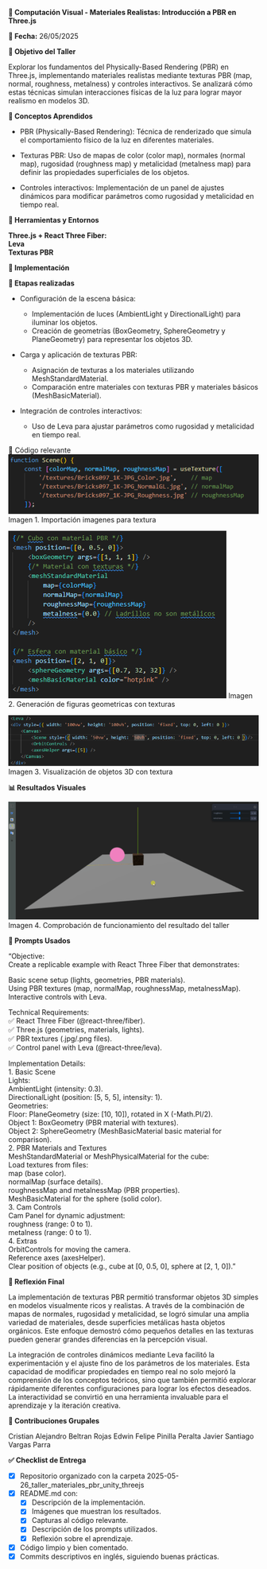 **🧪 Computación Visual \- Materiales Realistas: Introducción a PBR en Three.js**

**📅 Fecha:** 26/05/2025

**🎯 Objetivo del Taller**

Explorar los fundamentos del Physically-Based Rendering (PBR) en Three.js, implementando materiales realistas mediante texturas PBR (map, normal, roughness, metalness) y controles interactivos. Se analizará cómo estas técnicas simulan interacciones físicas de la luz para lograr mayor realismo en modelos 3D.  

**🧠 Conceptos Aprendidos**

* PBR (Physically-Based Rendering): Técnica de renderizado que simula el comportamiento físico de la luz en diferentes materiales.  
    
* Texturas PBR: Uso de mapas de color (color map), normales (normal map), rugosidad (roughness map) y metalicidad (metalness map) para definir las propiedades superficiales de los objetos.  
    
* Controles interactivos: Implementación de un panel de ajustes dinámicos para modificar parámetros como rugosidad y metalicidad en tiempo real.

**🔧 Herramientas y Entornos**

**Three.js \+ React Three Fiber:**   
**Leva**  
**Texturas PBR**

**🧪 Implementación**

**🔹 Etapas realizadas**

* Configuración de la escena básica:  
  * Implementación de luces (AmbientLight y DirectionalLight) para iluminar los objetos.  
  * Creación de geometrías (BoxGeometry, SphereGeometry y PlaneGeometry) para representar los objetos 3D.


* Carga y aplicación de texturas PBR:  
  * Asignación de texturas a los materiales utilizando MeshStandardMaterial.  
  * Comparación entre materiales con texturas PBR y materiales básicos (MeshBasicMaterial).


* Integración de controles interactivos:  
  * Uso de Leva para ajustar parámetros como rugosidad y metalicidad en tiempo real.

🔹 Código relevante
![image 1](./Outputs/image1.png)
Imagen 1. Importación imagenes para textura

![image 2](./Outputs/image2.png)
Imagen 2. Generación de figuras geometricas con texturas

![image 3](./Outputs/image3.png)
Imagen 3. Visualización de objetos 3D con textura

**📊 Resultados Visuales**

![image 4](./Outputs/threejs_gif.gif)
Imagen 4. Comprobación de funcionamiento del resultado del taller

**🧩 Prompts Usados**

“Objective:  
Create a replicable example with React Three Fiber that demonstrates:

Basic scene setup (lights, geometries, PBR materials).  
Using PBR textures (map, normalMap, roughnessMap, metalnessMap).  
Interactive controls with Leva.

Technical Requirements:  
✅ React Three Fiber (@react-three/fiber).  
✅ Three.js (geometries, materials, lights).  
✅ PBR textures (.jpg/.png files).  
✅ Control panel with Leva (@react-three/leva).

Implementation Details:  
1\. Basic Scene  
Lights:  
AmbientLight (intensity: 0.3).  
DirectionalLight (position: \[5, 5, 5\], intensity: 1).  
Geometries:  
Floor: PlaneGeometry (size: \[10, 10\]), rotated in X (-Math.PI/2).  
Object 1: BoxGeometry (PBR material with textures).  
Object 2: SphereGeometry (MeshBasicMaterial basic material for comparison).  
2\. PBR Materials and Textures  
MeshStandardMaterial or MeshPhysicalMaterial for the cube:  
Load textures from files:  
map (base color).  
normalMap (surface details).  
roughnessMap and metalnessMap (PBR properties).  
MeshBasicMaterial for the sphere (solid color).  
3\. Cam Controls  
Cam Panel for dynamic adjustment:  
roughness (range: 0 to 1).  
metalness (range: 0 to 1).  
4\. Extras  
OrbitControls for moving the camera.  
Reference axes (axesHelper).  
Clear position of objects (e.g., cube at \[0, 0.5, 0\], sphere at \[2, 1, 0\]).”

**💬 Reflexión Final**

La implementación de texturas PBR permitió transformar objetos 3D simples en modelos visualmente ricos y realistas. A través de la combinación de mapas de normales, rugosidad y metalicidad, se logró simular una amplia variedad de materiales, desde superficies metálicas hasta objetos orgánicos. Este enfoque demostró cómo pequeños detalles en las texturas pueden generar grandes diferencias en la percepción visual.

La integración de controles dinámicos mediante Leva facilitó la experimentación y el ajuste fino de los parámetros de los materiales. Esta capacidad de modificar propiedades en tiempo real no solo mejoró la comprensión de los conceptos teóricos, sino que también permitió explorar rápidamente diferentes configuraciones para lograr los efectos deseados. La interactividad se convirtió en una herramienta invaluable para el aprendizaje y la iteración creativa.

**👥 Contribuciones Grupales**

Cristian Alejandro Beltran Rojas
Edwin Felipe Pinilla Peralta
Javier Santiago Vargas Parra

**✅ Checklist de Entrega**

- [x] Repositorio organizado con la carpeta 2025-05-26\_taller\_materiales\_pbr\_unity\_threejs  
- [x] README.md con:  
  - [x] Descripción de la implementación.  
  - [x] Imágenes que muestran los resultados.  
  - [x] Capturas  al código relevante.  
  - [x] Descripción de los prompts utilizados.  
  - [x] Reflexión sobre el aprendizaje.  
- [x] Código limpio y bien comentado.  
- [x] Commits descriptivos en inglés, siguiendo buenas prácticas.